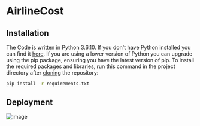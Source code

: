 # AirlineCost
## Installation 
The Code is written in Python 3.6.10. If you don't have Python installed you can find it [here](https://www.python.org/downloads/). If you are using a lower version of Python you can upgrade using the pip package, ensuring you have the latest version of pip. To install the required packages and libraries, run this command in the project directory after [cloning](https://www.howtogeek.com/451360/how-to-clone-a-github-repository/) the repository:

```bash
pip install -r requirements.txt
```

## Deployment 
![image](https://user-images.githubusercontent.com/68817881/148201965-340f9697-4d2a-40b6-ab48-ebfb456e56af.png)

